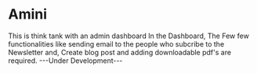 # Amini
This is think tank with an admin dashboard
In the Dashboard, The Few few functionalities like sending email to the people who subcribe to the Newsletter and, Create blog post and adding downloadable pdf's are required.
---Under Development---